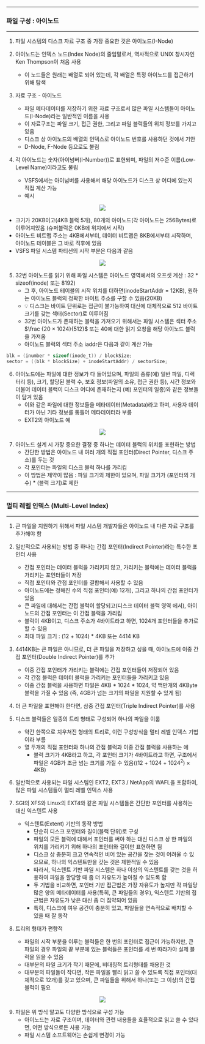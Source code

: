 -----
### 파일 구성 : 아이노드
-----
1. 파일 시스템의 디스크 자료 구조 중 가장 중요한 것은 아이노드(I-Node)
2. 아이노드는 인덱스 노드(Index Node)의 줄임말로서, 역사적으로 UNIX 창시자인 Ken Thompson이 처음 사용
   - 이 노드들은 원래는 배열로 되어 있는데, 각 배열은 특정 아이노드를 접근하기 위해 탐색

3. 자료 구조 - 아이노드
   - 파일 메타데이터를 저장하기 위한 자료 구조로서 많은 파일 시스템들이 아이노드(I-Node)라는 일반적인 이름을 사용
   - 이 자료구조는 파일 크기, 접근 권한, 그리고 파일 블럭들의 위치 정보를 가지고 있음
   - 디스크 상 아이노드의 배열의 인덱스로 아이노드 번호를 사용하던 것에서 기안
   - D-Node, F-Node 등으로도 불림

4. 각 아이노드는 숫자(아이넘버(I-Number))로 표현되며, 파일의 저수준 이름(Low-Level Name)이라고도 불림
   - VSFS에서는 아이넘버를 사용해서 해당 아이노드가 디스크 상 어디에 있는지 직접 계산 가능
   - 예시
<div align="center">
<img src="https://github.com/user-attachments/assets/c37620ab-12ba-4787-8bb7-4ec0def6e48a">
</div>

   - 크기가 20KB이고(4KB 블럭 5개), 80개의 아이노드(각 아이노드는 256Bytes)로 이루어져있음 (슈퍼블럭은 0KB에 위치에서 시작)
   - 아이노드 비트맵 주소는 4KB에서부터, 데이터 비트맵은 8KB에서부터 시작하며, 아이노드 테이블은 그 바로 직후에 있음
   - VSFS 파일 시스템 파티션의 시작 부분은 다음과 같음
<div align="center">
<img src="https://github.com/user-attachments/assets/c37620ab-12ba-4787-8bb7-4ec0def6e48a">
</div>

5. 32번 아이노드를 읽기 위해 파일 시스템은 아이노드 영역에서의 오프셋 계산 : 32 * sizeof(inode) 또는 8192)
   - 그 후, 아이노드 테이블의 시작 위치를 더하면(inodeStartAddr = 12KB), 원하는 아이노드 블럭의 정확한 바이트 주소를 구할 수 있음(20KB)
   - 💡 디스크는 바이트 단위로는 접근이 불가능하여 대신에 대체적으로 512 바이트 크기를 갖는 섹터(Sector)로 이루어짐
   - 32번 아이노드가 존재하는 블럭을 가져오기 위해서는 파일 시스템은 섹터 주소 $\frac {20 × 1024}{512}$ 또는 40에 대한 읽기 요청을 해당 아이노드 블럭을 가져옴
   - 아이노드 블럭의 섹터 주소 iaddr은 다음과 같이 계산 가능
```c
blk = (inumber * sizeof(inode_t)) / blockSize;
sector = ((blk * blockSize) + inodeStartAddr) / sectorSize;
```

6. 아이노드에는 파일에 대한 정보가 다 들어있으며, 파일의 종류(예) 일반 파일, 디렉터리 등), 크기, 할당된 블럭 수, 보호 정보(파일의 소유, 접근 권한 등), 시간 정보와 더불어 데이터 블럭이 디스크 어디에 존재하는지 (예) 포인터의 일종)와 같은 정보들이 담겨 있음
   - 이와 같은 파일에 대한 정보들을 메타데이터(Metadata)라고 하며, 사용자 데이터가 아닌 기타 정보를 통틀어 메타데이터라 부름
   - EXT2의 아이노드 예
<div align="center">
<img src="https://github.com/user-attachments/assets/97728369-9e0f-46ac-adf7-6fbb751d4d4d">
</div>

7. 아이노드 설계 시 가장 중요한 결정 중 하나는 데이터 블럭의 위치를 표현하는 방법
   - 간단한 방법은 아이노드 내 여러 개의 직접 포인터(Direct Pointer, 디스크 주소)를 두는 것
   - 각 포인터는 파일의 디스크 블럭 하나를 가리킴
   - 이 방법은 제약이 많음 : 파일 크기의 제한이 있으며, 파일 크기가 (포인터의 개수) * (블럭 크기)로 제한

-----
### 멀티 레벨 인덱스 (Multi-Level Index)
-----
1. 큰 파일을 지원하기 위해서 파일 시스템 개발자들은 아이노드 내 다른 자료 구조를 추가해야 함
2. 일반적으로 사용되는 방법 중 하나는 간접 포인터(Indirect Pointer)라는 특수한 포인터 사용
   - 간접 포인터는 데이터 블럭을 가리키지 않고, 가리키는 블럭에는 데이터 블럭을 가리키는 포인터들이 저장
   - 직접 포인터와 간접 포인터를 결합해서 사용할 수 있음
   - 아이노드에는 정해진 수의 직접 포인터(예) 12개), 그리고 하나의 간접 포인터가 있음
   - 큰 파일에 대해서는 간접 블럭이 할당되고(디스크 데이터 블럭 영역 에서), 아이노드의 간접 포인터는 이 간접 블럭을 가리킴
   - 블럭이 4KB이고, 디스크 주소가 4바이트라고 하면, 1024개 포인터들을 추가로 할 수 있음
   - 최대 파일 크기 : (12 + 1024) * 4KB 또는 4414 KB

3. 4414KB는 큰 파일은 아니므로, 더 큰 파일을 저장하고 싶을 때, 아이노드에 이중 간접 포인터(Double Indirect Pointer)를 추가
    - 이중 간접 포인터가 가리키는 블럭에는 간접 포인터들이 저장되어 있음
    - 각 간접 블럭은 데이터 블럭을 가리키는 포인터들을 가리키고 있음
    - 이중 간접 블럭을 사용하면 파일은 4KB * 1024 * 1024, 약 백만개의 4KByte 블럭을 가질 수 있음 (즉, 4GB가 넘는 크기의 파일을 지원할 수 있게 됨)
   
4. 더 큰 파일을 표현해야 한다면, 삼중 간접 포인터(Triple Indirect Pointer)를 사용

5. 디스크 블럭들은 일종의 트리 형태로 구성되어 하나의 파일을 이룸
   - 약간 한쪽으로 치우쳐진 형태의 트리로, 이런 구성방식을 멀티 레벨 인덱스 기법이라 부름
   - 열 두개의 직접 포인터와 하나의 간접 블럭과 이중 간접 블럭을 사용하는 예
     + 블럭 크기가 4KB라고 하고, 각 포인터 크기가 4바이트라고 하면, 구조에서 파일은 4GB가 조금 넘는 크기를 가질 수 있음((12 + 1024 + $1024^{2}$) × 4KB)

6. 일반적으로 사용되는 파일 시스템인 EXT2, EXT3 / NetApp의 WAFL을 포함하여, 많은 파일 시스템들이 멀티 레벨 인덱스 사용
7. SGI의 XFS와 Linux의 EXT4와 같은 파일 시스템들은 간단한 포인터를 사용하는 대신 익스텐트 사용
   - 익스텐트(Extent) 기반의 동작 방법
     + 단순히 디스크 포인터와 길이(블럭 단위)로 구성
     + 파일의 모든 블럭에 대해서 포인터를 써야 하는 대신 디스크 상 한 파일의 위치를 가리키기 위해 하나의 포인터와 길이만 표현하면 됨
     + 디스크 상 충분히 크고 연속적인 비어 있는 공간을 찾는 것이 어려울 수 있으므로, 하나의 익스텐트만을 갖는 것은 제한적일 수 있음
     + 따라서, 익스텐트 기반 파일 시스템은 하나 이상의 익스텐트를 갖는 것을 허용하여 파일을 할당할 때 좀 더 자유도가 높아질 수 있도록 함
     + 두 기법을 비교하면, 포인터 기반 접근법은 가장 자유도가 높지만 각 파일당 많은 양의 메타데이터를 사용(특히, 큰 파일들의 경우), 익스텐트 기반의 접근법은 자유도가 낮은 대신 좀 더 집약되어 있음
     + 특히, 디스크에 여유 공간이 충분히 있고, 파일들을 연속적으로 배치할 수 있을 때 잘 동작

8. 트리의 형태가 편향적
   - 파일의 시작 부분을 이루는 블럭들은 한 번의 포인터로 접근이 가능하지만, 큰 파일의 경우 파일의 끝 부분에 있는 블럭들은 포인터를 세 번 따라가야 실제 블럭을 읽을 수 있음
   - 대부분의 파일 크기가 작기 때문에, 비대칭적 트리형태를 채용한 것
   - 대부분의 파일들이 작다면, 작은 파일을 빨리 읽고 쓸 수 있도록 직접 포인터(대체적으로 12개)를 갖고 있으며, 큰 파일들을 위해서 하나(또는 그 이상)의 간접 블럭이 필요
<div align="center">
<img src="https://github.com/user-attachments/assets/11379e67-7d83-4ea7-b12b-8db73c39fa56">
</div>

9. 파일은 위 방식 말고도 다양한 방식으로 구성 가능
    - 아이노드는 자료 구조이며, 데이터와 관련 내용들을 효율적으로 읽고 쓸 수 있다면, 어떤 방식으로든 사용 가능
    - 파일 시스템 소프트웨어는 손쉽게 변경이 가능
